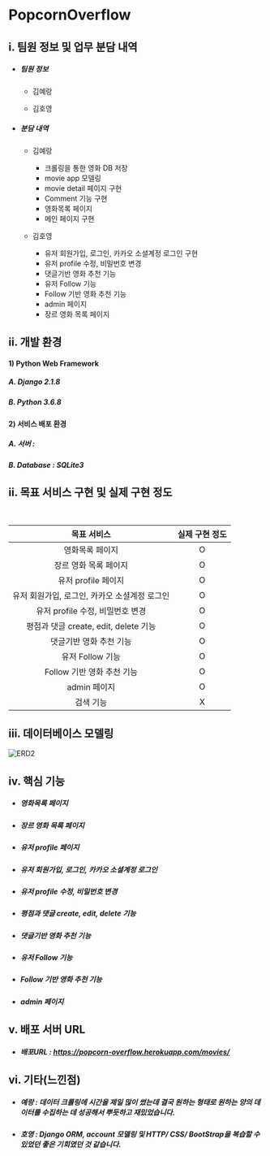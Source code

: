# PopcornOverflow



## i. 팀원 정보 및 업무 분담 내역 

- ##### 팀원 정보 

  - 김예랑

  - 김호영

    

- ##### 분담 내역

  - 김예랑 
    - 크롤링을 통한 영화 DB 저장
    - movie app 모델링
    - movie detail 페이지 구현
    - Comment 기능 구현
    - 영화목록 페이지
    - 메인 페이지 구현

  

  - 김호영 

    - 유저 회원가입, 로그인, 카카오 소셜계정 로그인 구현
    - 유저 profile 수정, 비밀번호 변경
    - 댓글기반 영화 추천 기능 
    - 유저 Follow 기능 
    - Follow 기반 영화 추천 기능 
    - admin 페이지
    - 장르 영화 목록 페이지

    

## ii. 개발 환경

#### 	1) Python Web Framework

##### 		A.  Django 2.1.8

##### 		B.  Python 3.6.8

#### 	2) 서비스 배포 환경 

##### 		A. 서버 : 

##### 		B. Database :  SQLite3





## ii. 목표 서비스 구현 및 실제 구현 정도 

​	

|                  목표 서비스                  | 실제 구현 정도 |
| :-------------------------------------------: | :------------: |
|                영화목록 페이지                |       O        |
|             장르 영화 목록 페이지             |       O        |
|              유저 profile 페이지              |       O        |
| 유저 회원가입, 로그인, 카카오 소셜계정 로그인 |       O        |
|       유저 profile 수정, 비밀번호 변경        |       O        |
|     평점과 댓글 create, edit, delete 기능     |       O        |
|            댓글기반 영화 추천 기능            |       O        |
|               유저 Follow 기능                |       O        |
|          Follow 기반 영화 추천 기능           |       O        |
|                 admin 페이지                  |       O        |
|                   검색 기능                   |       X        |



## iii. 데이터베이스 모델링 

![ERD2](https://user-images.githubusercontent.com/46305358/57834777-fdc9d080-77f7-11e9-9a08-04c275da3d44.png)

## iv. 핵심 기능 

- ##### 영화목록 페이지

- ##### 장르 영화 목록 페이지

- ##### 유저 profile 페이지

- ##### 유저 회원가입, 로그인, 카카오 소셜계정 로그인

- ##### 유저 profile 수정, 비밀번호 변경

- ##### 평점과 댓글 create, edit, delete 기능

- ##### 댓글기반 영화 추천 기능

- ##### 유저 Follow 기능

- ##### Follow 기반 영화 추천 기능

- ##### admin 페이지



## v. 배포 서버 URL 

- ##### 배포URL : https://popcorn-overflow.herokuapp.com/movies/



## vi. 기타(느낀점) 

- ##### 예랑 :  데이터 크롤링에 시간을 제일 많이 썼는데 결국 원하는 형태로 원하는 양의 데이터를 수집하는 데 성공해서 뿌듯하고 재밌었습니다.

- ##### 호영 :  Django ORM, account 모델링 및 HTTP/ CSS/ BootStrap을 복습할 수 있었던 좋은 기회였던 것 같습니다.